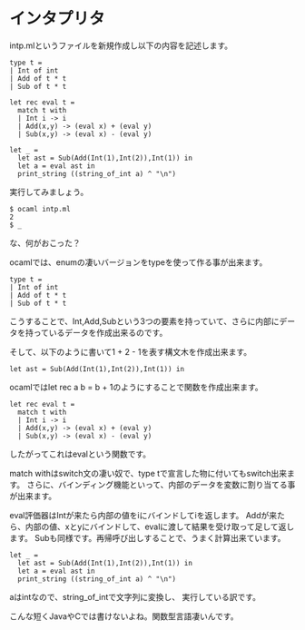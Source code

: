 # インタプリタ

intp.mlというファイルを新規作成し以下の内容を記述します。

```
type t =
| Int of int
| Add of t * t
| Sub of t * t

let rec eval t =
  match t with
  | Int i -> i
  | Add(x,y) -> (eval x) + (eval y)
  | Sub(x,y) -> (eval x) - (eval y)

let _ =
  let ast = Sub(Add(Int(1),Int(2)),Int(1)) in
  let a = eval ast in
  print_string ((string_of_int a) ^ "\n")

```

実行してみましょう。

```
$ ocaml intp.ml
2
$ _
```

な、何がおこった？

ocamlでは、enumの凄いバージョンをtypeを使って作る事が出来ます。

```
type t =
| Int of int
| Add of t * t
| Sub of t * t
```

こうすることで、Int,Add,Subという3つの要素を持っていて、さらに内部にデータを持っているデータを作成出来るのです。

そして、以下のように書いて1 + 2 - 1を表す構文木を作成出来ます。

```
let ast = Sub(Add(Int(1),Int(2)),Int(1)) in
```

ocamlではlet rec a b = b + 1のようにすることで関数を作成出来ます。

```
let rec eval t =
  match t with
  | Int i -> i
  | Add(x,y) -> (eval x) + (eval y)
  | Sub(x,y) -> (eval x) - (eval y)
```

したがってこれはevalという関数です。

match withはswitch文の凄い奴で、type tで宣言した物に付いてもswitch出来ます。
さらに、バインディング機能といって、内部のデータを変数に割り当てる事が出来ます。

eval評価器はIntが来たら内部の値をiにバインドしてiを返します。
Addが来たら、内部の値、xとyにバインドして、evalに渡して結果を受け取って足して返します。
Subも同様です。再帰呼び出しすることで、うまく計算出来ています。


```
let _ =
  let ast = Sub(Add(Int(1),Int(2)),Int(1)) in
  let a = eval ast in
  print_string ((string_of_int a) ^ "\n")
```

aはintなので、string_of_intで文字列に変換し、
実行している訳です。


こんな短くJavaやCでは書けないよね。関数型言語凄いんです。
